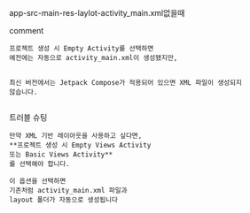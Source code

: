 <p>app-src-main-res-laylot-activity_main.xml없을때</p>
<p>comment</p>
<pre><code>프로젝트 생성 시 Empty Activity를 선택하면
예전에는 자동으로 activity_main.xml이 생성됐지만, 

최신 버전에서는 Jetpack Compose가 적용되어 있으면 XML 파일이 생성되지 않습니다.</code></pre><p>트러블 슈팅</p>
<pre><code>만약 XML 기반 레이아웃을 사용하고 싶다면,
**프로젝트 생성 시 Empty Views Activity
또는 Basic Views Activity**
를 선택해야 합니다. 

이 옵션을 선택하면 
기존처럼 activity_main.xml 파일과
layout 폴더가 자동으로 생성됩니다</code></pre>